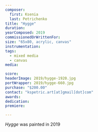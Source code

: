 ```yaml
---
composer:
  first: Ksenia
  last: Petrichenko
title: "Hygge"
duration:
yearComposed: 2019
commissionedOrWrittenFor:
size: "65x80, acrylic, canvas"
instrumentation:
tags:
  - mixed media
  - canvas
media:

score:
headerImage: 2019/hygge-1920.jpg
portWrapper: 2019/hygge-660.jpg
purchase: "$200.00"
contact: "kspetric.art[at]gmail[dot]com"
awards:
dedication:
premiere:

---
```

*Hygge* was painted in 2019
<br><Br>

